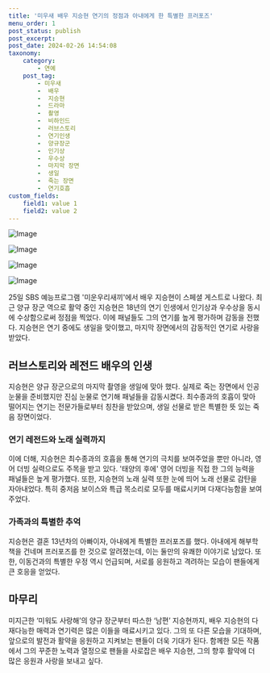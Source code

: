 ```yaml
---
title: '미우새 배우 지승현 연기의 정점과 아내에게 한 특별한 프러포즈'
menu_order: 1
post_status: publish
post_excerpt: 
post_date: 2024-02-26 14:54:08
taxonomy:
    category:
        - 연예
    post_tag:
        - 미우새
        -  배우
        -  지승현
        -  드라마
        -  촬영
        -  비하인드
        -  러브스토리
        -  연기인생
        -  양규장군
        -  인기상
        -  우수상
        -  마지막 장면
        -  생일
        -  죽는 장면
        -  연기호흡
custom_fields:
    field1: value 1
    field2: value 2
---
```


![Image](https://ssl.pstatic.net/mimgnews/image/109/2024/02/26/0005024525_001_20240226070604941.png?type=w540)

![Image](https://mimgnews.pstatic.net/image/109/2024/02/26/0005024525_002_20240226070605051.png?type=w540)

![Image](https://ssl.pstatic.net/mimgnews/image/109/2024/02/26/0005024525_003_20240226070605066.png?type=w540)

![Image](https://mimgnews.pstatic.net/image/109/2024/02/26/0005024525_004_20240226070605077.png?type=w540)

25일 SBS 예능프로그램 '미운우리새끼'에서 배우 지승현이 스페셜 게스트로 나왔다. 최근 양규 장군 역으로 활약 중인 지승현은 18년의 연기 인생에서 인기상과 우수상을 동시에 수상함으로써 정점을 찍었다. 이에 패널들도 그의 연기를 높게 평가하며 감동을 전했다. 지승현은 연기 중에도 생일을 맞이했고, 마지막 장면에서의 감동적인 연기로 사랑을 받았다.
## 러브스토리와 레전드 배우의 인생
지승현은 양규 장군으로의 마지막 촬영을 생일에 맞아 했다. 실제로 죽는 장면에서 인공눈물을 준비했지만 진심 눈물로 연기해 패널들을 감동시켰다. 최수종과의 호흡이 맞아 떨어지는 연기는 전문가들로부터 칭찬을 받았으며, 생일 선물로 받은 특별한 뜻 있는 죽음 장면이었다.
### 연기 레전드와 노래 실력까지
이에 더해, 지승현은 최수종과의 호흡을 통해 연기의 극치를 보여주었을 뿐만 아니라, 영어 더빙 실력으로도 주목을 받고 있다. '태양의 후에' 영어 더빙을 직접 한 그의 능력을 패널들은 높게 평가했다. 또한, 지승현의 노래 실력 또한 눈에 띄어 노래 선물로 감탄을 자아내었다. 특히 중저음 보이스와 특급 목소리로 모두를 매료시키며 다재다능함을 보여주었다.
### 가족과의 특별한 추억
지승현은 결혼 13년차의 아빠이자, 아내에게 특별한 프러포즈를 했다. 아내에게 해부학책을 건네며 프러포즈를 한 것으로 알려졌는데, 이는 둘만의 유쾌한 이야기로 남았다. 또한, 이동건과의 특별한 우정 역시 언급되며, 서로를 응원하고 격려하는 모습이 팬들에게 큰 호응을 얻었다.
## 마무리
미지근한 ‘미워도 사랑해’의 양규 장군부터 따스한 ‘남편’ 지승현까지, 배우 지승현의 다재다능한 매력과 연기력은 많은 이들을 매료시키고 있다. 그의 또 다른 모습을 기대하며, 앞으로의 발전과 활약을 응원하고 지켜보는 팬들이 더욱 기대가 된다. 함께한 모든 작품에서 그의 꾸준한 노력과 열정으로 팬들을 사로잡은 배우 지승현, 그의 향후 활약에 더 많은 응원과 사랑을 보내고 싶다.
